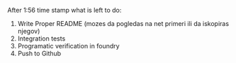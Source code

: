 After 1:56 time stamp what is left to do:
1. Write Proper README (mozes da pogledas na net primeri ili da iskopiras njegov)
2. Integration tests
3. Programatic verification in foundry
4. Push to Github